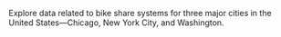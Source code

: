 Explore data related to bike share systems for three major cities in the United States—Chicago, New York City, and Washington. 